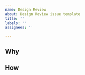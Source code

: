 ```yaml
---
name: Design Review
about: Design Review issue template
title: ''
labels: ''
assignees: ''

---
```


## Why

## How

